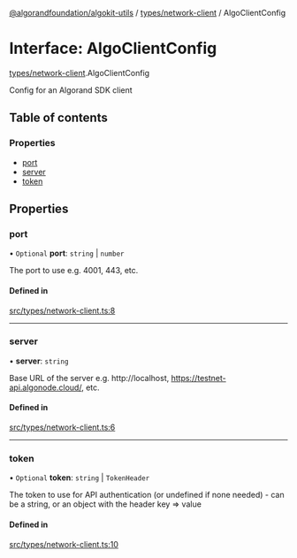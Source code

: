 [@algorandfoundation/algokit-utils](../README.md) / [types/network-client](../modules/types_network_client.md) / AlgoClientConfig

# Interface: AlgoClientConfig

[types/network-client](../modules/types_network_client.md).AlgoClientConfig

Config for an Algorand SDK client

## Table of contents

### Properties

- [port](types_network_client.AlgoClientConfig.md#port)
- [server](types_network_client.AlgoClientConfig.md#server)
- [token](types_network_client.AlgoClientConfig.md#token)

## Properties

### port

• `Optional` **port**: `string` \| `number`

The port to use e.g. 4001, 443, etc.

#### Defined in

[src/types/network-client.ts:8](https://github.com/joe-p/algokit-utils-ts/blob/main/src/types/network-client.ts#L8)

___

### server

• **server**: `string`

Base URL of the server e.g. http://localhost, https://testnet-api.algonode.cloud/, etc.

#### Defined in

[src/types/network-client.ts:6](https://github.com/joe-p/algokit-utils-ts/blob/main/src/types/network-client.ts#L6)

___

### token

• `Optional` **token**: `string` \| `TokenHeader`

The token to use for API authentication (or undefined if none needed) - can be a string, or an object with the header key => value

#### Defined in

[src/types/network-client.ts:10](https://github.com/joe-p/algokit-utils-ts/blob/main/src/types/network-client.ts#L10)
